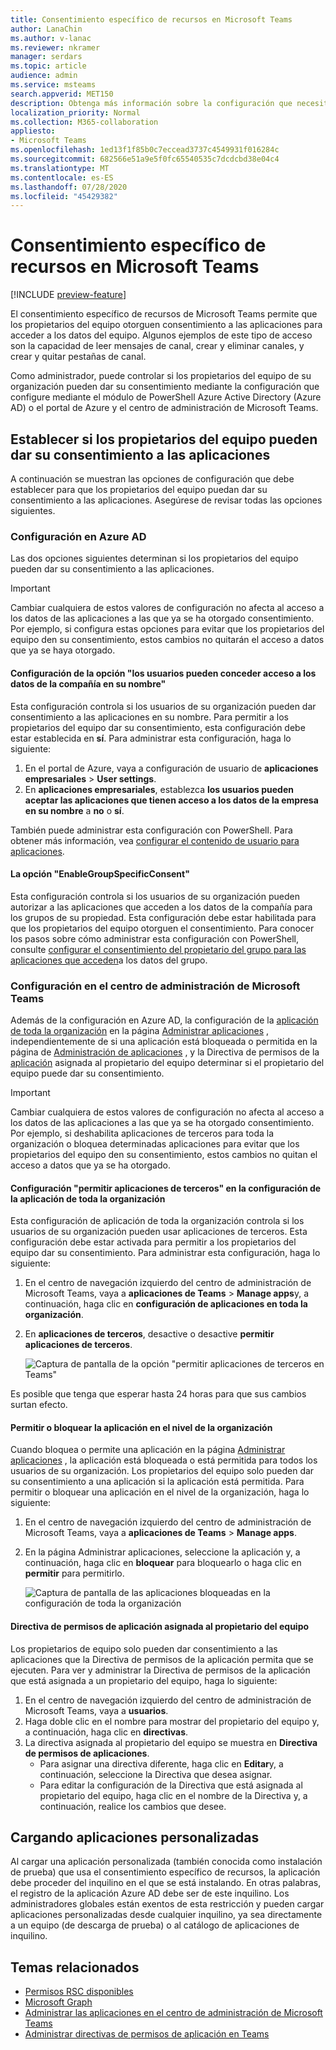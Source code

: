 ```yaml
---
title: Consentimiento específico de recursos en Microsoft Teams
author: LanaChin
ms.author: v-lanac
ms.reviewer: nkramer
manager: serdars
ms.topic: article
audience: admin
ms.service: msteams
search.appverid: MET150
description: Obtenga más información sobre la configuración que necesita configurar para controlar si los propietarios de los equipos de su organización pueden dar su consentimiento a las aplicaciones.
localization_priority: Normal
ms.collection: M365-collaboration
appliesto:
- Microsoft Teams
ms.openlocfilehash: 1ed13f1f85b0c7eccead3737c4549931f016284c
ms.sourcegitcommit: 682566e51a9e5f0fc65540535c7dcdcbd38e04c4
ms.translationtype: MT
ms.contentlocale: es-ES
ms.lasthandoff: 07/28/2020
ms.locfileid: "45429382"
---
```

# <a name="resource-specific-consent-in-microsoft-teams"></a>Consentimiento específico de recursos en Microsoft Teams

[!INCLUDE [preview-feature](includes/preview-feature.md)]

El consentimiento específico de recursos de Microsoft Teams permite que los propietarios del equipo otorguen consentimiento a las aplicaciones para acceder a los datos del equipo. Algunos ejemplos de este tipo de acceso son la capacidad de leer mensajes de canal, crear y eliminar canales, y crear y quitar pestañas de canal.

Como administrador, puede controlar si los propietarios del equipo de su organización pueden dar su consentimiento mediante la configuración que configure mediante el módulo de PowerShell Azure Active Directory (Azure AD) o el portal de Azure y el centro de administración de Microsoft Teams.  

## <a name="set-whether-team-owners-can-give-consent-to-apps"></a>Establecer si los propietarios del equipo pueden dar su consentimiento a las aplicaciones

A continuación se muestran las opciones de configuración que debe establecer para que los propietarios del equipo puedan dar su consentimiento a las aplicaciones. Asegúrese de revisar todas las opciones siguientes.

### <a name="settings-in-azure-ad"></a>Configuración en Azure AD

Las dos opciones siguientes determinan si los propietarios del equipo pueden dar su consentimiento a las aplicaciones.

> [!IMPORTANT]
> Cambiar cualquiera de estos valores de configuración no afecta al acceso a los datos de las aplicaciones a las que ya se ha otorgado consentimiento. Por ejemplo, si configura estas opciones para evitar que los propietarios del equipo den su consentimiento, estos cambios no quitarán el acceso a datos que ya se haya otorgado.

#### <a name="the-users-can-consent-to-apps-accessing-company-data-on-their-behalf-setting"></a>Configuración de la opción "los usuarios pueden conceder acceso a los datos de la compañía en su nombre"

Esta configuración controla si los usuarios de su organización pueden dar consentimiento a las aplicaciones en su nombre. Para permitir a los propietarios del equipo dar su consentimiento, esta configuración debe estar establecida en **sí**. Para administrar esta configuración, haga lo siguiente:

1. En el portal de Azure, vaya a configuración de usuario de **aplicaciones empresariales**  >  **User settings**.
2. En **aplicaciones empresariales**, establezca **los usuarios pueden aceptar las aplicaciones que tienen acceso a los datos de la empresa en su nombre** a **no** o **sí**.

También puede administrar esta configuración con PowerShell. Para obtener más información, vea [configurar el contenido de usuario para aplicaciones](https://docs.microsoft.com/azure/active-directory/manage-apps/configure-user-consent#configure-user-consent-to-applications).

#### <a name="the-enablegroupspecificconsent-setting"></a>La opción "EnableGroupSpecificConsent"

Esta configuración controla si los usuarios de su organización pueden autorizar a las aplicaciones que acceden a los datos de la compañía para los grupos de su propiedad. Esta configuración debe estar habilitada para que los propietarios del equipo otorguen el consentimiento. Para conocer los pasos sobre cómo administrar esta configuración con PowerShell, consulte [configurar el consentimiento del propietario del grupo para las aplicaciones que acceden](https://docs.microsoft.com/azure/active-directory/manage-apps/configure-user-consent#configure-group-owner-consent-to-apps-accessing-group-data)a los datos del grupo.

### <a name="settings-in-the-microsoft-teams-admin-center"></a>Configuración en el centro de administración de Microsoft Teams

Además de la configuración en Azure AD, la configuración de la [aplicación de toda la organización](manage-apps.md#manage-org-wide-app-settings) en la página [Administrar aplicaciones](manage-apps.md) , independientemente de si una aplicación está bloqueada o permitida en la página de [Administración de aplicaciones](manage-apps.md#allow-and-block-apps) , y la Directiva de permisos de la [aplicación](teams-app-permission-policies.md) asignada al propietario del equipo determinar si el propietario del equipo puede dar su consentimiento.

> [!IMPORTANT]
> Cambiar cualquiera de estos valores de configuración no afecta al acceso a los datos de las aplicaciones a las que ya se ha otorgado consentimiento. Por ejemplo, si deshabilita aplicaciones de terceros para toda la organización o bloquea determinadas aplicaciones para evitar que los propietarios del equipo den su consentimiento, estos cambios no quitan el acceso a datos que ya se ha otorgado.  

#### <a name="the-allow-third-party-apps-setting-in-org-wide-app-settings"></a>Configuración "permitir aplicaciones de terceros" en la configuración de la aplicación de toda la organización

Esta configuración de aplicación de toda la organización controla si los usuarios de su organización pueden usar aplicaciones de terceros. Esta configuración debe estar activada para permitir a los propietarios del equipo dar su consentimiento. Para administrar esta configuración, haga lo siguiente:

1. En el centro de navegación izquierdo del centro de administración de Microsoft Teams, vaya a **aplicaciones de Teams**  >  **Manage apps**y, a continuación, haga clic en **configuración de aplicaciones en toda la organización**.
2. En **aplicaciones de terceros**, desactive o desactive **permitir aplicaciones de terceros**.

    ![Captura de pantalla de la opción "permitir aplicaciones de terceros en Teams"](media/resource-specific-consent-org-wide-setting.png)

Es posible que tenga que esperar hasta 24 horas para que sus cambios surtan efecto.

#### <a name="allow-or-block-the-app-at-the-org-level"></a>Permitir o bloquear la aplicación en el nivel de la organización

Cuando bloquea o permite una aplicación en la página [Administrar aplicaciones](manage-apps.md#allow-and-block-apps) , la aplicación está bloqueada o está permitida para todos los usuarios de su organización. Los propietarios del equipo solo pueden dar su consentimiento a una aplicación si la aplicación está permitida. Para permitir o bloquear una aplicación en el nivel de la organización, haga lo siguiente:

1. En el centro de navegación izquierdo del centro de administración de Microsoft Teams, vaya a **aplicaciones de Teams**  >  **Manage apps**.
2. En la página Administrar aplicaciones, seleccione la aplicación y, a continuación, haga clic en **bloquear** para bloquearlo o haga clic en **permitir** para permitirlo.

    ![Captura de pantalla de las aplicaciones bloqueadas en la configuración de toda la organización](media/resource-specific-consent-allow-block-apps.png)

#### <a name="app-permission-policy-assigned-to-the-team-owner"></a>Directiva de permisos de aplicación asignada al propietario del equipo

Los propietarios de equipo solo pueden dar consentimiento a las aplicaciones que la Directiva de permisos de la aplicación permita que se ejecuten. Para ver y administrar la Directiva de permisos de la aplicación que está asignada a un propietario del equipo, haga lo siguiente:

1. En el centro de navegación izquierdo del centro de administración de Microsoft Teams, vaya a **usuarios**.
2. Haga doble clic en el nombre para mostrar del propietario del equipo y, a continuación, haga clic en **directivas**.
3. La directiva asignada al propietario del equipo se muestra en **Directiva de permisos de aplicaciones**.
    - Para asignar una directiva diferente, haga clic en **Editar**y, a continuación, seleccione la Directiva que desea asignar.
    - Para editar la configuración de la Directiva que está asignada al propietario del equipo, haga clic en el nombre de la Directiva y, a continuación, realice los cambios que desee.  

## <a name="uploading-custom-apps"></a>Cargando aplicaciones personalizadas

Al cargar una aplicación personalizada (también conocida como instalación de prueba) que usa el consentimiento específico de recursos, la aplicación debe proceder del inquilino en el que se está instalando. En otras palabras, el registro de la aplicación Azure AD debe ser de este inquilino. Los administradores globales están exentos de esta restricción y pueden cargar aplicaciones personalizadas desde cualquier inquilino, ya sea directamente a un equipo (de descarga de prueba) o al catálogo de aplicaciones de inquilino.

## <a name="related-topics"></a>Temas relacionados

- [Permisos RSC disponibles](https://aka.ms/teams-rsc)
- [Microsoft Graph](https://developer.microsoft.com/graph)
- [Administrar las aplicaciones en el centro de administración de Microsoft Teams](manage-apps.md)
- [Administrar directivas de permisos de aplicación en Teams](teams-app-permission-policies.md)
